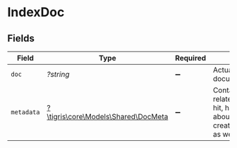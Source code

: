 # IndexDoc


## Fields

| Field                                                                                                      | Type                                                                                                       | Required                                                                                                   | Description                                                                                                |
| ---------------------------------------------------------------------------------------------------------- | ---------------------------------------------------------------------------------------------------------- | ---------------------------------------------------------------------------------------------------------- | ---------------------------------------------------------------------------------------------------------- |
| `doc`                                                                                                      | *?string*                                                                                                  | :heavy_minus_sign:                                                                                         | Actual search document                                                                                     |
| `metadata`                                                                                                 | [?\tigris\core\Models\Shared\DocMeta](../../models/shared/DocMeta.md)                                      | :heavy_minus_sign:                                                                                         | Contains metadata related to the search hit, has information about document created_at/updated_at as well. |